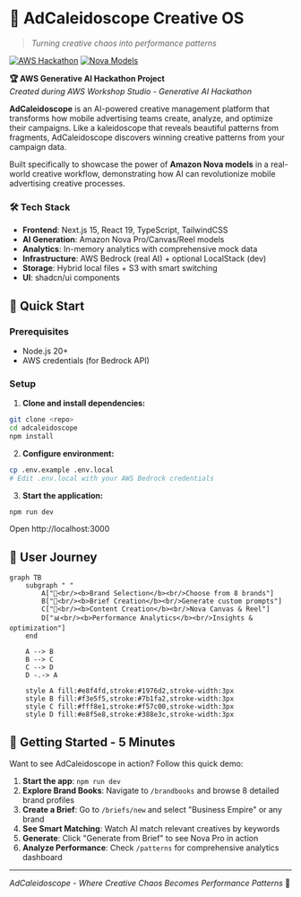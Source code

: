 # 🎨 AdCaleidoscope Creative OS

> *Turning creative chaos into performance patterns*

[![AWS Hackathon](https://img.shields.io/badge/AWS-Generative%20AI%20Hackathon-FF9900?style=for-the-badge&logo=amazon-aws&logoColor=white)](https://aws.amazon.com/bedrock/)
[![Nova Models](https://img.shields.io/badge/Amazon-Nova%20Models-232F3E?style=for-the-badge&logo=amazon&logoColor=white)](https://aws.amazon.com/bedrock/nova/)

**🏆 AWS Generative AI Hackathon Project**  
*Created during AWS Workshop Studio - Generative AI Hackathon*

**AdCaleidoscope** is an AI-powered creative management platform that transforms how mobile advertising teams create, analyze, and optimize their campaigns. Like a kaleidoscope that reveals beautiful patterns from fragments, AdCaleidoscope discovers winning creative patterns from your campaign data.

Built specifically to showcase the power of **Amazon Nova models** in a real-world creative workflow, demonstrating how AI can revolutionize mobile advertising creative processes.



### 🛠️ Tech Stack
- **Frontend**: Next.js 15, React 19, TypeScript, TailwindCSS
- **AI Generation**: Amazon Nova Pro/Canvas/Reel models
- **Analytics**: In-memory analytics with comprehensive mock data  
- **Infrastructure**: AWS Bedrock (real AI) + optional LocalStack (dev)
- **Storage**: Hybrid local files + S3 with smart switching
- **UI**: shadcn/ui components


## 🚀 Quick Start

### Prerequisites
- Node.js 20+
- AWS credentials (for Bedrock API)

### Setup

1. **Clone and install dependencies:**
```bash
git clone <repo>
cd adcaleidoscope
npm install
```

2. **Configure environment:**
```bash
cp .env.example .env.local
# Edit .env.local with your AWS Bedrock credentials
```

3. **Start the application:**
```bash
npm run dev
```

Open http://localhost:3000





## 🎯 User Journey

```mermaid
graph TB
    subgraph " "
        A["🏢<br/><b>Brand Selection</b><br/>Choose from 8 brands"]
        B["📝<br/><b>Brief Creation</b><br/>Generate custom prompts"]
        C["🎨<br/><b>Content Creation</b><br/>Nova Canvas & Reel"]
        D["📊<br/><b>Performance Analytics</b><br/>Insights & optimization"]
    end
    
    A --> B
    B --> C
    C --> D
    D -.-> A
    
    style A fill:#e8f4fd,stroke:#1976d2,stroke-width:3px
    style B fill:#f3e5f5,stroke:#7b1fa2,stroke-width:3px
    style C fill:#fff8e1,stroke:#f57c00,stroke-width:3px
    style D fill:#e8f5e8,stroke:#388e3c,stroke-width:3px
```



## 🚀 **Getting Started - 5 Minutes**

Want to see AdCaleidoscope in action? Follow this quick demo:

1. **Start the app**: `npm run dev`
2. **Explore Brand Books**: Navigate to `/brandbooks` and browse 8 detailed brand profiles
3. **Create a Brief**: Go to `/briefs/new` and select "Business Empire" or any brand
4. **See Smart Matching**: Watch AI match relevant creatives by keywords
5. **Generate**: Click "Generate from Brief" to see Nova Pro in action
6. **Analyze Performance**: Check `/patterns` for comprehensive analytics dashboard




---

*AdCaleidoscope - Where Creative Chaos Becomes Performance Patterns* 🎨
